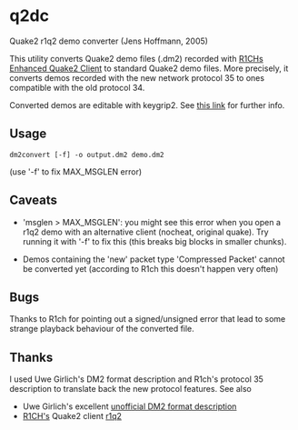 q2dc
====

Quake2 r1q2 demo converter (Jens Hoffmann, 2005)

This utility converts Quake2 demo files (.dm2) recorded with [R1CHs Enhanced Quake2
Client](http://www.r1ch.net/stuff/r1q2/) to standard Quake2 demo files. More precisely, it converts demos recorded with
the new network protocol 35 to ones compatible with the old protocol 34.

Converted demos are editable with keygrip2. See [this
link](http://old.r1ch.net/forum/index.php?action=printpage;topic=581.0) for further info.

Usage
-----
    dm2convert [-f] -o output.dm2 demo.dm2

(use '-f' to fix MAX_MSGLEN error)

Caveats
-------
* 'msglen > MAX_MSGLEN': you might see this error when you open a r1q2 demo with an alternative client (nocheat,
  original quake).  Try running it with '-f' to fix this (this breaks big blocks in smaller chunks).

* Demos containing the 'new' packet type 'Compressed Packet' cannot be converted yet (according to R1ch this doesn't
  happen very often)

Bugs
----
Thanks to R1ch for pointing out a signed/unsigned error that lead to some strange playback behaviour of the converted
file.

Thanks
------
I used Uwe Girlich's DM2 format description and R1ch's protocol 35 description to translate back the new protocol
features. See also
* Uwe Girlich's excellent [unofficial DM2 format description](http://www.quakewiki.net/archives/demospecs/dm2/)
* [R1CH's](http://www.r1ch.net/) Quake2 client [r1q2](http://www.r1ch.net/stuff/r1q2/)

